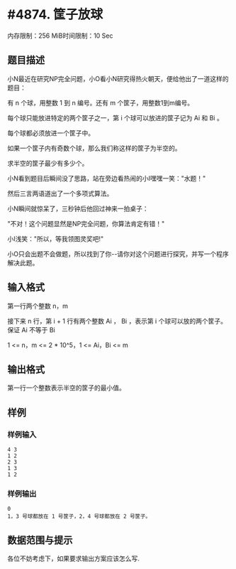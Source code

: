 # #4874. 筐子放球

内存限制：256 MiB时间限制：10 Sec

## 题目描述

小N最近在研究NP完全问题，小O看小N研究得热火朝天，便给他出了一道这样的题目：

有 n 个球，用整数 1 到 n 编号。还有 m 个筐子，用整数1到m编号。

每个球只能放进特定的两个筐子之一，第 i 个球可以放进的筐子记为 Ai 和 Bi 。

每个球都必须放进一个筐子中。

如果一个筐子内有奇数个球，那么我们称这样的筐子为半空的。

求半空的筐子最少有多少个。

小N看到题目后瞬间没了思路，站在旁边看热闹的小I嘿嘿一笑："水题！"

然后三言两语道出了一个多项式算法。

小N瞬间就惊呆了，三秒钟后他回过神来一拍桌子：

"不对！这个问题显然是NP完全问题，你算法肯定有错！"

小I浅笑："所以，等我领图灵奖吧!"

小O只会出题不会做题，所以找到了你--请你对这个问题进行探究，并写一个程序解决此题。

## 输入格式

第一行两个整数 n，m

接下来 n 行，第 i + 1 行有两个整数 Ai ， Bi ，表示第 i 个球可以放的两个筐子。保证 Ai 不等于 Bi

1 <= n，m <= 2 * 10^5，1 <= Ai，Bi <= m

## 输出格式

第一行一个整数表示半空的筐子的最小值。

## 样例

### 样例输入

    
    4 3
    1 2
    2 3
    1 3
    1 2
    

### 样例输出

    
    0
    1，3 号球都放在 1 号筐子，2，4 号球都放在 2 号筐子。
    

## 数据范围与提示

各位不妨考虑下，如果要求输出方案应该怎么写.
